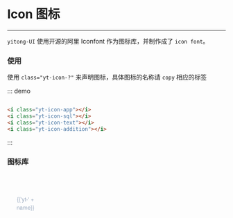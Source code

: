 <script>
  var iconList = require('@/icon.json');
  export default {
    data() {
      return {
        icons: iconList
      };
    }
  }
</script>
<style lang="scss" scoped>
  @import "../assets/styl/var.scss";
  .demo-block{
       i{
        font-size:20px;
        margin-left:20px;
       }
     
  }
    
    
  .demo-icon .source > i {
    font-size: 24px;
    color: #8492a6;
    margin: 0 20px;
    font-size: 1.5em;
    vertical-align: middle;
  }

  .icon-list {
    overflow: hidden;
    list-style: none;
    padding: 0;
    border-radius: 4px;
  }
  .icon-list li {
    float: left;
    width: 16.66%;
    text-align: center;
    height: 120px;
    line-height: 120px;
    color: #666;
    font-size: 13px;
    transition: color .15s linear;
    border: 1px solid $color-border;
    margin-right: -1px;
    margin-bottom: -1px;
    span {
      display: inline-block;
      line-height: normal;
      vertical-align: middle;
      font-family: 'Helvetica Neue',Helvetica,'PingFang SC','Hiragino Sans GB','Microsoft YaHei',SimSun,sans-serif;
      color: #99a9bf;
    }
    i {
      display: block;
      font-size: 32px;
      margin-bottom: 15px;
      color: #3f536e;
    }
    &:hover {
      color: rgb(92, 182, 255);
    }
  }
</style>

# Icon 图标

----
```yitong-UI``` 使用开源的阿里 Iconfont 作为图标库，并制作成了 ```icon font```。


### 使用

使用 ```class="yt-icon-?"``` 来声明图标，具体图标的名称请 ```copy``` 相应的标签

<div class="demo-block">
  <i class="yt-icon-app"></i>
  <i class="yt-icon-sql"></i>
  <i class="yt-icon-text"></i>
  <i class="yt-icon-addition"></i>
</div>

::: demo
```html

<i class="yt-icon-app"></i>
<i class="yt-icon-sql"></i>
<i class="yt-icon-text"></i>
<i class="yt-icon-addition"></i>

```
:::

### 图标库

<ul class="icon-list">
  <li v-for="name in icons" :key="name">
    <span>
      <i :class="'yt-' + name"></i>
      {{'yt-' + name}}
    </span>
  </li>
</ul>
